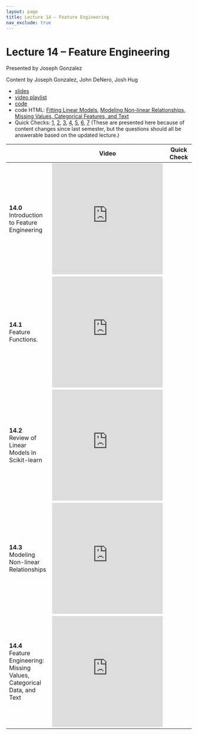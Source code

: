 ```yaml
---
layout: page
title: Lecture 14 – Feature Engineering
nav_exclude: true
---
```


# Lecture 14 – Feature Engineering

Presented by Joseph Gonzalez

Content by Joseph Gonzalez, John DeNero, Josh Hug
  
- [slides](https://docs.google.com/presentation/d/1ibhnzNFghw85-RB6VWWEpQTJ9OMY6ut3F3k-Zytz29s/edit#slide=id.p1)
- [video playlist](https://www.youtube.com/playlist?list=PLQCcNQgUcDfrZ_xy3U3woEpApcgYZhngx)
- [code](https://data100.datahub.berkeley.edu/user-redirect/git-pull?repo=https%3A%2F%2Fgithub.com%2FDS-100%2Fsp21&subPath=lec%2Flec14%2F&branch=main)
- code HTML: [Fitting Linear Models](../../resources/assets/lectures/lec14/01-fitting-linear-models.html), [Modeling Non-linear Relationships](../../resources/assets/lectures/lec14/02-non-linear-features.html), 
[Missing Values, Categorical Features, and Text](../../resources/assets/lectures/lec14/03-missing-values-and-categorical-features.html)
- Quick Checks: [1](https://docs.google.com/forms/d/e/1FAIpQLSejnJAKdxySVRwnQAKUo2GkveqhEl2dkA7O3XSQ8831w4psVA/viewform), [2](https://docs.google.com/forms/d/e/1FAIpQLScZNUjkD5kVrFsZE50zGLY6pawRP-ZYzZZj-aLXOBA472CVhw/viewform), [3](https://docs.google.com/forms/d/e/1FAIpQLSf5tE_6RRpRJjG172b7Eor5x8hAVPKlhfgb9F8Ehs0Vez2HzA/viewform), [4](https://docs.google.com/forms/d/e/1FAIpQLSdGaAyC1P2PrUiG6nNchFmmyXQQwI5g5JXlJpOm5E1-JIPfZw/viewform), [5](https://docs.google.com/forms/d/e/1FAIpQLSfLfIwIHlX9wEQoOmmKwZJEE88fLm51_VLzsi3yQONDazyVcA/viewform), [6](https://docs.google.com/forms/d/e/1FAIpQLSdvfcAPfpTbVK-96CqcAZFDyMKMBKdS7XT7vfeO9SvQDfHChw/viewform), [7](https://docs.google.com/forms/d/e/1FAIpQLSeRp1nJX_Tea_hqBT3sgC-UnnTGiXuFkcrXMgs4nC1c9H_Phw/viewform) (These are presented here because of content changes since last semester, but the questions should all be answerable based on the updated lecture.)





<table>
<colgroup>
<col style="width: 25%" />
<col style="width: 25%" />
<col style="width: 25%" />
</colgroup>
<thead>
<tr class="header">
<th></th>
<th>Video</th>
<th>Quick Check</th>
</tr>
</thead>
<tbody>
<tr>
<td><strong>14.0</strong> <br>Introduction to Feature Engineering</td>
<td><iframe width="300" height="300" height src="https://www.youtube.com/embed/RgegOG5HOEs" frameborder="0" allow="accelerometer; autoplay; encrypted-media; gyroscope; picture-in-picture" allowfullscreen></iframe></td>
<td></td>
</tr>
<tr>
<td><strong>14.1</strong> <br>Feature Functions.</td>
<td><iframe width="300" height="300" height src="https://youtube.com/embed/eqEb16k9n7c" frameborder="0" allow="accelerometer; autoplay; encrypted-media; gyroscope; picture-in-picture" allowfullscreen></iframe></td>
<td></td>
</tr>
<tr>
<td><strong>14.2</strong> <br>Review of Linear Models in Scikit-learn</td>
<td><iframe width="300" height="300" height src="https://youtube.com/embed/ICjA3_8OmxA" frameborder="0" allow="accelerometer; autoplay; encrypted-media; gyroscope; picture-in-picture" allowfullscreen></iframe></td>
<td></td>
</tr>
<tr>
<td><strong>14.3</strong> <br>Modeling Non-linear Relationships</td>
<td><iframe width="300" height="300" height src="https://youtube.com/embed/nsq8udfBGGY" frameborder="0" allow="accelerometer; autoplay; encrypted-media; gyroscope; picture-in-picture" allowfullscreen></iframe></td>
<td></td>
</tr>
<tr>
<td><strong>14.4</strong> <br>Feature Engineering: Missing Values, Categorical Data, and Text</td>
<td><iframe width="300" height="300" height src="https://youtube.com/embed/2F8jDGmn-HI" frameborder="0" allow="accelerometer; autoplay; encrypted-media; gyroscope; picture-in-picture" allowfullscreen></iframe></td>
<td></td>
</tr>
</tbody>
</table>


